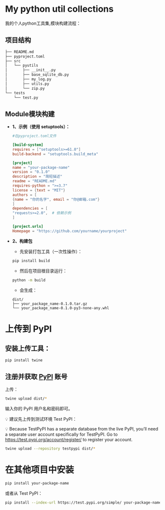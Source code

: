 # My python util collections
我的个人python工具集,模块构建流程：

## 项目结构
```bash
├── README.md
├── pyproject.toml
├── src
│   └── pyutils
│       ├── __init__.py
│       ├── base_sqlite_db.py
│       ├── my_log.py
│       ├── utils.py
│       └── zip.py
└── tests
    └── test.py
```

## Module模块构建

- **1、示例（使用 setuptools）：**
    
    ```toml
    #在pyproject.toml文件

    [build-system]
    requires = ["setuptools>=61.0"]
    build-backend = "setuptools.build_meta"

    [project]
    name = "your-package-name"
    version = "0.1.0"
    description = "简短描述"
    readme = "README.md"
    requires-python = ">=3.7"
    license = {text = "MIT"}
    authors = [
    {name = "你的名字", email = "你@邮箱.com"}
    ]
    dependencies = [
    "requests>=2.0",  # 依赖示例
    ]

    [project.urls]
    Homepage = "https://github.com/yourname/yourproject"
    ```
- **2、构建包**
    - 先安装打包工具（一次性操作）：
    ```bash
    pip install build
    ```

    - 然后在项目根目录运行：
    ```bash
    python -m build
    ```
    - 会生成：

    ```pgsql
    dist/
    ├── your_package_name-0.1.0.tar.gz
    └── your_package_name-0.1.0-py3-none-any.whl
    ```

# 上传到 PyPI
## 安装上传工具：

```bash
pip install twine
```
## 注册并获取 [PyPI](https://pypi.org/account/register/) 账号

上传：

```bash
twine upload dist/*
```
输入你的 PyPI 用户名和密码即可。

💡 建议先上传到测试环境 Test PyPI：

💡 Because TestPyPI has a separate database from the live PyPI, you’ll need a separate user account specifically for TestPyPI. Go to https://test.pypi.org/account/register/ to register your account.
```bash
twine upload --repository testpypi dist/*
```

# 在其他项目中安装
```bash
pip install your-package-name
```
或者从 Test PyPI：

```bash
pip install --index-url https://test.pypi.org/simple/ your-package-name
```